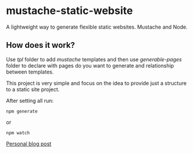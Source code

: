 # mustache-static-website
A lightweight way to generate flexible static websites. Mustache and Node.

## How does it work?

Use _tpl_ folder to add _mustache_ templates and then use _generable-pages_ folder to declare with pages do you want to generate and relationship between templates.

This project is very simple and focus on the idea to provide just a structure to a static site project.
 
After setting all run:

```
npm generate
```

or

```
npm watch
```


[Personal blog post](http://juandavidvega.es/2016/10/07/Generating-static-websites-with-Mustache-and-Node/)
